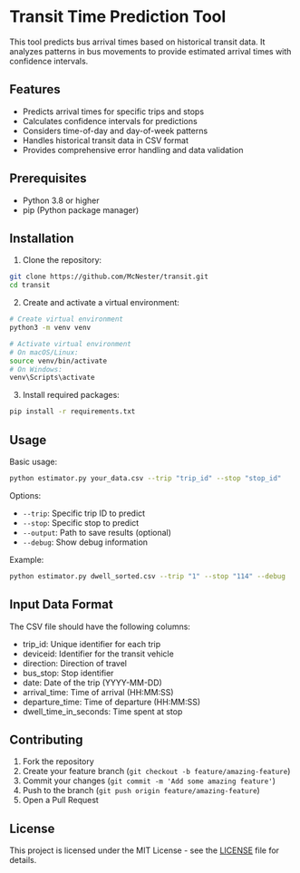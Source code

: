 # Transit Time Prediction Tool

This tool predicts bus arrival times based on historical transit data. It analyzes patterns in bus movements to provide estimated arrival times with confidence intervals.

## Features
- Predicts arrival times for specific trips and stops
- Calculates confidence intervals for predictions
- Considers time-of-day and day-of-week patterns
- Handles historical transit data in CSV format
- Provides comprehensive error handling and data validation

## Prerequisites
- Python 3.8 or higher
- pip (Python package manager)

## Installation

1. Clone the repository:
```bash
git clone https://github.com/McNester/transit.git
cd transit
```

2. Create and activate a virtual environment:
```bash
# Create virtual environment
python3 -m venv venv

# Activate virtual environment
# On macOS/Linux:
source venv/bin/activate
# On Windows:
venv\Scripts\activate
```

3. Install required packages:
```bash
pip install -r requirements.txt
```

## Usage

Basic usage:
```bash
python estimator.py your_data.csv --trip "trip_id" --stop "stop_id"
```

Options:
- `--trip`: Specific trip ID to predict
- `--stop`: Specific stop to predict
- `--output`: Path to save results (optional)
- `--debug`: Show debug information

Example:
```bash
python estimator.py dwell_sorted.csv --trip "1" --stop "114" --debug
```

## Input Data Format

The CSV file should have the following columns:
- trip_id: Unique identifier for each trip
- deviceid: Identifier for the transit vehicle
- direction: Direction of travel
- bus_stop: Stop identifier
- date: Date of the trip (YYYY-MM-DD)
- arrival_time: Time of arrival (HH:MM:SS)
- departure_time: Time of departure (HH:MM:SS)
- dwell_time_in_seconds: Time spent at stop

## Contributing

1. Fork the repository
2. Create your feature branch (`git checkout -b feature/amazing-feature`)
3. Commit your changes (`git commit -m 'Add some amazing feature'`)
4. Push to the branch (`git push origin feature/amazing-feature`)
5. Open a Pull Request

## License

This project is licensed under the MIT License - see the [LICENSE](LICENSE) file for details.
